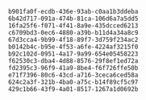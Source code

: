 
                b901fa0f-ecdb-436e-93ab-c0aa1b3ddeba
                6b42d717-091a-474b-81ca-106d6a7a5dd5
                16fa25f6-f071-4f41-8a9e-435dcced6213
                c6709bd3-0ec6-4880-a39b-b11d4a34a8c9
                67d3cca4-9b99-4f18-89f7-3d759f234ac2
                b0142b4c-b95e-4f53-a6fe-4224af3215f0
                b92c102d-0951-4a17-9a99-654e05458223
                f62530c3-dba4-4d88-8576-29f8ef1ed72a
                fd2395c3-96f9-41a9-8be4-f6f726ffe50b
                e71f7396-80c6-43cd-a716-3ceca6ced58a
                624c2a3f-321b-4ba0-a75c-b14f89cf5c97
                429c1b66-43f9-4a01-8517-1267a1d0692b
                